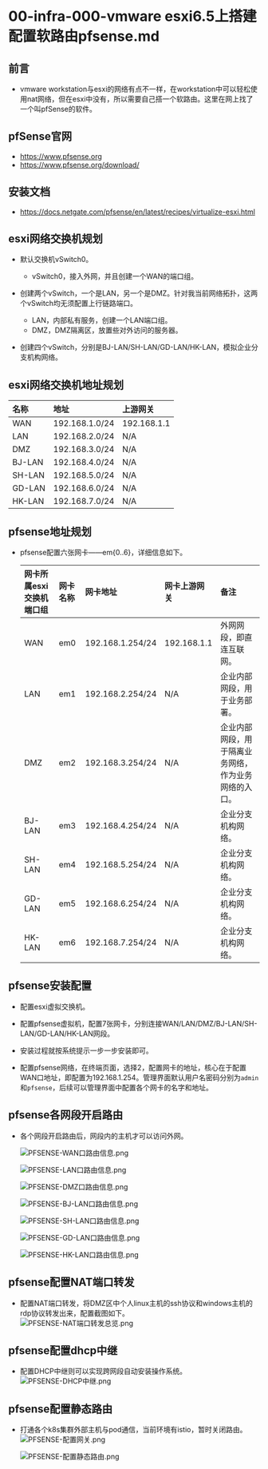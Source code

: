 # 00-infra-000-vmware esxi6.5上搭建配置软路由pfsense.md


## 前言
- vmware workstation与esxi的网络有点不一样，在workstation中可以轻松使用nat网络，但在esxi中没有，所以需要自己搭一个软路由。这里在网上找了一个叫pfSense的软件。


## pfSense官网
- https://www.pfsense.org
- https://www.pfsense.org/download/


## 安装文档
- https://docs.netgate.com/pfsense/en/latest/recipes/virtualize-esxi.html


## esxi网络交换机规划
- 默认交换机vSwitch0。
    - vSwitch0，接入外网，并且创建一个WAN的端口组。
    
- 创建两个vSwitch，一个是LAN，另一个是DMZ。针对我当前网络拓扑，这两个vSwitch均无须配置上行链路端口。
    - LAN，内部私有服务，创建一个LAN端口组。
    - DMZ，DMZ隔离区，放置些对外访问的服务器。
    
- 创建四个vSwitch，分别是BJ-LAN/SH-LAN/GD-LAN/HK-LAN，模拟企业分支机构网络。


## esxi网络交换机地址规划
|名称|地址|上游网关|
|:----|:----|:----|
|WAN|192.168.1.0/24|192.168.1.1|
|LAN|192.168.2.0/24|N/A|
|DMZ|192.168.3.0/24|N/A|
|BJ-LAN|192.168.4.0/24|N/A|
|SH-LAN|192.168.5.0/24|N/A|
|GD-LAN|192.168.6.0/24|N/A|
|HK-LAN|192.168.7.0/24|N/A|


## pfsense地址规划
- pfsense配置六张网卡——em{0..6}，详细信息如下。

    |网卡所属esxi交换机端口组|网卡名称|网卡地址|网卡上游网关|备注|
    |:------|:------|:------|:------|:------|
    |WAN|em0|192.168.1.254/24|192.168.1.1|外网网段，即直连互联网。|
    |LAN|em1|192.168.2.254/24|N/A|企业内部网段，用于业务部署。|
    |DMZ|em2|192.168.3.254/24|N/A|企业内部网段，用于隔离业务网络，作为业务网络的入口。|
    |BJ-LAN|em3|192.168.4.254/24|N/A|企业分支机构网络。|
    |SH-LAN|em4|192.168.5.254/24|N/A|企业分支机构网络。|
    |GD-LAN|em5|192.168.6.254/24|N/A|企业分支机构网络。|
    |HK-LAN|em6|192.168.7.254/24|N/A|企业分支机构网络。|


## pfsense安装配置
- 配置esxi虚拟交换机。

- 配置pfsense虚拟机，配置7张网卡，分别连接WAN/LAN/DMZ/BJ-LAN/SH-LAN/GD-LAN/HK-LAN网段。

- 安装过程就按系统提示一步一步安装即可。

- 配置pfsense网络，在终端页面，选择2，配置网卡的地址，核心在于配置WAN口地址，即配置为192.168.1.254。管理界面默认用户名密码分别为`admin`和`pfsense`，后续可以管理界面中配置各个网卡的名字和地址。


## pfsense各网段开启路由
- 各个网段开启路由后，网段内的主机才可以访问外网。
  
  ![PFSENSE-WAN口路由信息.png](./images/PFSENSE-WAN口路由信息.png "PFSENSE-WAN口路由信息.png")
  
  ![PFSENSE-LAN口路由信息.png](./images/PFSENSE-LAN口路由信息.png "PFSENSE-LAN口路由信息.png")
  
  ![PFSENSE-DMZ口路由信息.png](./images/PFSENSE-DMZ口路由信息.png "PFSENSE-DMZ口路由信息.png")
  
  ![PFSENSE-BJ-LAN口路由信息.png](./images/PFSENSE-BJ-LAN口路由信息.png "PFSENSE-BJ-LAN口路由信息.png")
  
  ![PFSENSE-SH-LAN口路由信息.png](./images/PFSENSE-SH-LAN口路由信息.png "PFSENSE-SH-LAN口路由信息.png")
  
  ![PFSENSE-GD-LAN口路由信息.png](./images/PFSENSE-GD-LAN口路由信息.png "PFSENSE-GD-LAN口路由信息.png")
  
  ![PFSENSE-HK-LAN口路由信息.png](./images/PFSENSE-HK-LAN口路由信息.png "PFSENSE-HK-LAN口路由信息.png")
 

## pfsense配置NAT端口转发
- 配置NAT端口转发，将DMZ区中个人linux主机的ssh协议和windows主机的rdp协议转发出来，配置截图如下。  
  ![PFSENSE-NAT端口转发总览.png](./images/PFSENSE-NAT端口转发总览.png "PFSENSE-NAT端口转发总览.png")


## pfsense配置dhcp中继
- 配置DHCP中继则可以实现跨网段自动安装操作系统。
  ![PFSENSE-DHCP中继.png](./images/PFSENSE-DHCP中继.png "PFSENSE-DHCP中继.png")


## pfsense配置静态路由
- 打通各个k8s集群外部主机与pod通信，当前环境有istio，暂时关闭路由。
  ![PFSENSE-配置网关.png](./images/PFSENSE-配置网关.png "PFSENSE-配置网关.png")
  
  ![PFSENSE-配置静态路由.png](./images/PFSENSE-配置静态路由.png "PFSENSE-配置静态路由.png")
